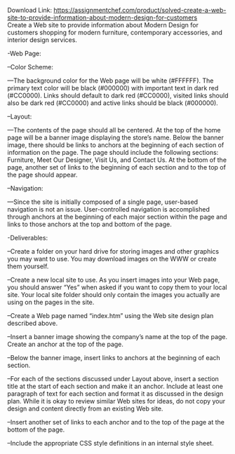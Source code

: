Download Link: https://assignmentchef.com/product/solved-create-a-web-site-to-provide-information-about-modern-design-for-customers
<br>
Create a Web site to provide information about Modern Design for customers shopping for modern furniture, contemporary accessories, and interior design services.

-Web Page:

–Color Scheme:

—The background color for the Web page will be white (#FFFFFF). The primary text color will be black (#000000) with important text in dark red (#CC0000). Links should default to dark red (#CC0000), visited links should also be dark red (#CC0000) and active links should be black (#000000).

–Layout:

—The contents of the page should all be centered. At the top of the home page will be a banner image displaying the store’s name. Below the banner image, there should be links to anchors at the beginning of each section of information on the page. The page should include the following sections: Furniture, Meet Our Designer, Visit Us, and Contact Us. At the bottom of the page, another set of links to the beginning of each section and to the top of the page should appear.

–Navigation:

—Since the site is initially composed of a single page, user-based navigation is not an issue. User-controlled navigation is accomplished through anchors at the beginning of each major section within the page and links to those anchors at the top and bottom of the page.

-Deliverables:

–Create a folder on your hard drive for storing images and other graphics you may want to use. You may download images on the WWW or create them yourself.

–Create a new local site to use. As you insert images into your Web page, you should answer “Yes” when asked if you want to copy them to your local site. Your local site folder should only contain the images you actually are using on the pages in the site.

–Create a Web page named “index.htm” using the Web site design plan described above.

–Insert a banner image showing the company’s name at the top of the page. Create an anchor at the top of the page.

–Below the banner image, insert links to anchors at the beginning of each section.

–For each of the sections discussed under Layout above, insert a section title at the start of each section and make it an anchor. Include at least one paragraph of text for each section and format it as discussed in the design plan. While it is okay to review similar Web sites for ideas, do not copy your design and content directly from an existing Web site.

–Insert another set of links to each anchor and to the top of the page at the bottom of the page.

–Include the appropriate CSS style definitions in an internal style sheet.